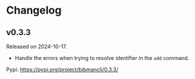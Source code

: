 # Changelog

## v0.3.3

Released on 2024-10-17.

- Handle the errors when trying to resolve identifier in the `add` command.

Pypi: https://pypi.org/project/bibmancli/0.3.3/